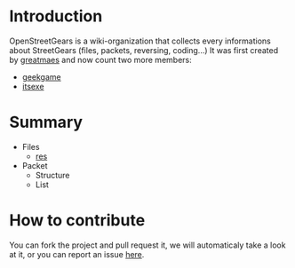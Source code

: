 # Introduction

OpenStreetGears is a wiki-organization that collects every informations about StreetGears (files, packets, reversing, coding...) It was first created by [greatmaes](https://github.com/greatmaes) and now count two more members: 
- [geekgame](https://github.com/geekgame)
- [itsexe](https://github.com/itsexe)

# Summary

- Files
  - [res](https://github.com/OpenStreetGears/docs/blob/master/articles/res.md)
- Packet
  - Structure
  - List
  
# How to contribute
 
 You can fork the project and pull request it, we will automaticaly take a look at it, or you can report an issue [here](https://github.com/OpenStreetGears/docs/issues).
